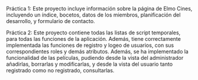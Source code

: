 Práctica 1:
    Este proyecto incluye información sobre la página de Elmo Cines, incluyendo un índice,
    bocetos, datos de los miembros, planificación del desarrollo, y formulario de contacto.

Práctica 2:
    Este proyecto contiene todas las listas de script temporales, para todas las funciones
    de la aplicación. Además, tiene correctamente implementada las funciones de registro
    y logeo de usuarios, con sus correspondientes roles y demás atributos.
    Además, se ha implementado la funcionalidad de las películas, pudiendo desde la vista
    del administrador añadirlas, borrarlas y modificarlas, y desde la vista del usuario
    tanto registrado como no registrado, consultarlas.